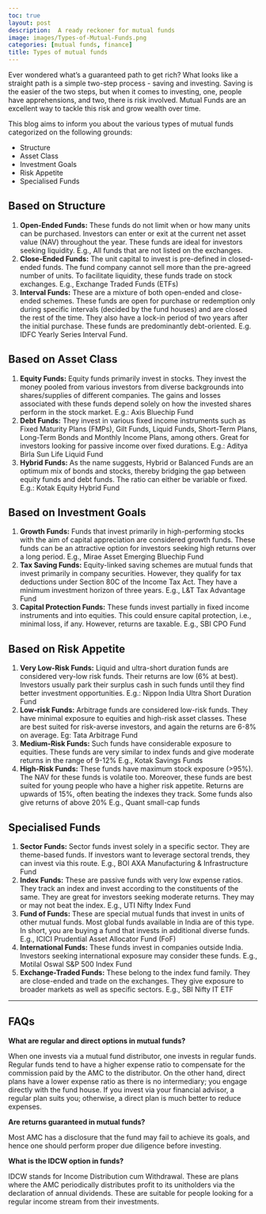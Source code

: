 ```yaml
---
toc: true
layout: post
description:  A ready reckoner for mutual funds
image: images/Types-of-Mutual-Funds.png
categories: [mutual funds, finance]
title: Types of mutual funds
---
```


Ever wondered what’s a guaranteed path to get rich? What looks like a straight path is a simple two-step process - saving and investing. Saving is the easier of the two steps, but when it comes to investing, one, people have apprehensions, and two, there is risk involved. Mutual Funds are an excellent way to tackle this risk and grow wealth over time.

This blog aims to inform you about the various types of mutual funds categorized on the following grounds:

- Structure
- Asset Class
- Investment Goals
- Risk Appetite
- Specialised Funds

## Based on Structure

1. **Open-Ended Funds:** These funds do not limit when or how many units can be purchased. Investors can enter or exit at the current net asset value (NAV) throughout the year. These funds are ideal for investors seeking liquidity. E.g., All funds that are not listed on the exchanges.
2. **Close-Ended Funds:** The unit capital to invest is pre-defined in closed-ended funds. The fund company cannot sell more than the pre-agreed number of units. To facilitate liquidity, these funds trade on stock exchanges. E.g., Exchange Traded Funds (ETFs)
3. **Interval Funds:** These are a mixture of both open-ended and close-ended schemes. These funds are open for purchase or redemption only during specific intervals (decided by the fund houses) and are closed the rest of the time. They also have a lock-in period of two years after the initial purchase. These funds are predominantly debt-oriented. E.g. IDFC Yearly Series Interval Fund.

## Based on Asset Class

1. **Equity Funds:** Equity funds primarily invest in stocks. They invest the money pooled from various investors from diverse backgrounds into shares/supplies of different companies. The gains and losses associated with these funds depend solely on how the invested shares perform in the stock market. E.g.:  Axis Bluechip Fund
2. **Debt Funds:** They invest in various fixed income instruments such as Fixed Maturity Plans (FMPs), Gilt Funds, Liquid Funds, Short-Term Plans, Long-Term Bonds and Monthly Income Plans, among others. Great for investors looking for passive income over fixed durations. E.g.: Aditya Birla Sun Life Liquid Fund
3. **Hybrid Funds:** As the name suggests, Hybrid or Balanced Funds are an optimum mix of bonds and stocks, thereby bridging the gap between equity funds and debt funds. The ratio can either be variable or fixed. E.g.: Kotak Equity Hybrid Fund

## Based on Investment Goals

1. **Growth Funds:** Funds that invest primarily in high-performing stocks with the aim of capital appreciation are considered growth funds. These funds can be an attractive option for investors seeking high returns over a long period. E.g., Mirae Asset Emerging Bluechip Fund
2. **Tax Saving Funds:** Equity-linked saving schemes are mutual funds that invest primarily in company securities. However, they qualify for tax deductions under Section 80C of the Income Tax Act. They have a minimum investment horizon of three years. E.g., L&T Tax Advantage Fund
3. **Capital Protection Funds:** These funds invest partially in fixed income instruments and into equities. This could ensure capital protection, i.e., minimal loss, if any. However, returns are taxable. E.g., SBI CPO Fund

## Based on Risk Appetite

1. **Very Low-Risk Funds:** Liquid and ultra-short duration funds are considered very-low risk funds. Their returns are low (6% at best). Investors usually park their surplus cash in such funds until they find better investment opportunities.
E.g.: Nippon India Ultra Short Duration Fund
2. **Low-risk Funds:** Arbitrage funds are considered low-risk funds. They have minimal exposure to equities and high-risk asset classes. These are best suited for risk-averse investors, and again the returns are 6-8% on average. Eg:  Tata Arbitrage Fund
3. **Medium-Risk Funds:** Such funds have considerable exposure to equities. These funds are very similar to index funds and give moderate returns in the range of 9-12% E.g., Kotak Savings Funds
4. **High-Risk Funds:** These funds have maximum stock exposure (>95%). The NAV for these funds is volatile too. Moreover, these funds are best suited for young people who have a higher risk appetite. Returns are upwards of 15%, often beating the indexes they track. Some funds also give returns of above 20% E.g., Quant small-cap funds

## Specialised Funds

1. **Sector Funds:** Sector funds invest solely in a specific sector. They are theme-based funds. If investors want to leverage sectoral trends, they can invest via this route. E.g., BOI AXA Manufacturing & Infrastructure Fund
2. **Index Funds:** These are passive funds with very low expense ratios. They track an index and invest according to the constituents of the same. They are great for investors seeking moderate returns. They may or may not beat the index. E.g., UTI Nifty Index Fund
3. **Fund of Funds:** These are special mutual funds that invest in units of other mutual funds. Most global funds available in India are of this type. In short, you are buying a fund that invests in additional diverse funds. E.g., ICICI Prudential Asset Allocator Fund (FoF)
4. **International Funds:** These funds invest in companies outside India. Investors seeking international exposure may consider these funds. E.g., Motilal Oswal S&P 500 Index Fund
5. **Exchange-Traded Funds:** These belong to the index fund family. They are close-ended and trade on the exchanges. They give exposure to broader markets as well as specific sectors. E.g., SBI Nifty IT ETF

---


## FAQs

__What are regular and direct options in mutual funds?__

When one invests via a mutual fund distributor, one invests in regular funds. Regular funds tend to have a higher expense ratio to compensate for the commission paid by the AMC to the distributor. On the other hand, direct plans have a lower expense ratio as there is no intermediary; you engage directly with the fund house. If you invest via your financial advisor, a regular plan suits you; otherwise, a direct plan is much better to reduce expenses.

__Are returns guaranteed in mutual funds?__

Most AMC has a disclosure that the fund may fail to achieve its goals, and hence one should perform proper due diligence before investing.

__What is the IDCW option in funds?__

IDCW stands for Income Distribution cum Withdrawal. These are plans where the AMC periodically distributes profit to its unitholders via the declaration of annual dividends. These are suitable for people looking for a regular income stream from their investments.
